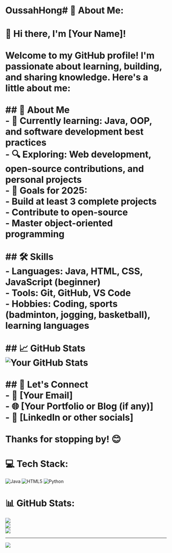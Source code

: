 # OussahHong# 💫 About Me:
# 👋 Hi there, I'm [Your Name]!<br><br>Welcome to my GitHub profile! I'm passionate about learning, building, and sharing knowledge. Here's a little about me:<br><br>## 🚀 About Me<br>- 🌱 Currently learning: Java, OOP, and software development best practices  <br>- 🔍 Exploring: Web development, open-source contributions, and personal projects  <br>- 🎯 Goals for 2025: <br>  - Build at least 3 complete projects<br>  - Contribute to open-source<br>  - Master object-oriented programming<br><br>## 🛠️ Skills<br>- Languages: Java, HTML, CSS, JavaScript (beginner)<br>- Tools: Git, GitHub, VS Code<br>- Hobbies: Coding, sports (badminton, jogging, basketball), learning languages<br><br>## 📈 GitHub Stats<br>![Your GitHub Stats](https://github-readme-stats.vercel.app/api?username=yourusername&show_icons=true&theme=radical)<br><br>## 💬 Let's Connect<br>- 📧 [Your Email]  <br>- 🌐 [Your Portfolio or Blog (if any)]  <br>- 💼 [LinkedIn or other socials]<br><br>Thanks for stopping by! 😊<br>


# 💻 Tech Stack:
![Java](https://img.shields.io/badge/java-%23ED8B00.svg?style=for-the-badge&logo=openjdk&logoColor=white) ![HTML5](https://img.shields.io/badge/html5-%23E34F26.svg?style=for-the-badge&logo=html5&logoColor=white) ![Python](https://img.shields.io/badge/python-3670A0?style=for-the-badge&logo=python&logoColor=ffdd54)
# 📊 GitHub Stats:
![](https://github-readme-stats.vercel.app/api?username=OussahHong&theme=dark&hide_border=false&include_all_commits=false&count_private=false)<br/>
![](https://nirzak-streak-stats.vercel.app/?user=OussahHong&theme=dark&hide_border=false)<br/>
![](https://github-readme-stats.vercel.app/api/top-langs/?username=OussahHong&theme=dark&hide_border=false&include_all_commits=false&count_private=false&layout=compact)

---
[![](https://visitcount.itsvg.in/api?id=OussahHong&icon=0&color=0)](https://visitcount.itsvg.in)

<!-- Proudly created with GPRM ( https://gprm.itsvg.in ) -->
